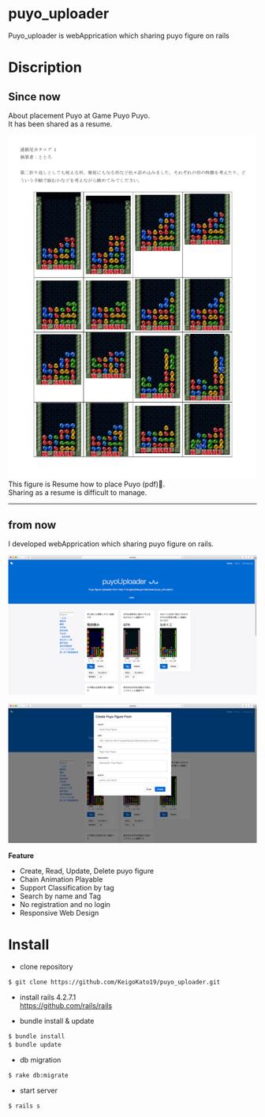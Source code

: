 # puyo_uploader
Puyo_uploader is webApprication which sharing puyo figure on rails


# Discription
## Since now

About placement Puyo at Game Puyo Puyo.   
It has been shared as a resume. 

![pdf](https://github.com/KeigoKato19/figures/raw/master/puyo_uploader/pdf.png)
This figure is Resume how to place Puyo (pdf).  
Sharing as a resume is difficult to manage.


---


## from now  
I developed webApprication which sharing puyo figure on rails.

![main](
https://github.com/KeigoKato19/figures/raw/master/puyo_uploader/main.png)

![upload](
https://github.com/KeigoKato19/figures/raw/master/puyo_uploader/upload.png)

**Feature**  
+ Create, Read, Update, Delete puyo figure
+ Chain Animation Playable
+ Support Classification by tag
+ Search by name and Tag
+ No registration and no login
+ Responsive Web Design
  

  
# Install
+ clone repository
```bash 
$ git clone https://github.com/KeigoKato19/puyo_uploader.git
```

+ install rails 4.2.7.1  
https://github.com/rails/rails

+ bundle install & update
```bash
$ bundle install
$ bundle update
```

+ db migration
```bash
$ rake db:migrate
```

+ start server
```
$ rails s
```




